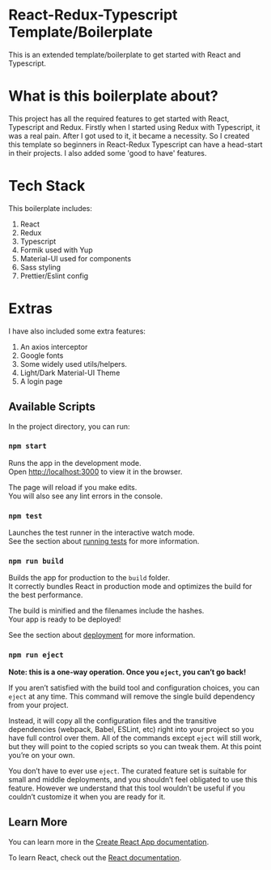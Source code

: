 # React-Redux-Typescript Template/Boilerplate
This is an extended template/boilerplate to get started with React and Typescript.

# What is this boilerplate about?
This project has all the required features to get started with React, Typescript and Redux.
Firstly when I started using Redux with Typescript, it was a real pain. After I got used to it, it became a necessity.
So I created this template so beginners in React-Redux Typescript can have a head-start in their projects.
I also added some 'good to have' features.

# Tech Stack
This boilerplate includes:
1. React
2. Redux
3. Typescript
4. Formik used with Yup
5. Material-UI used for components
6. Sass styling
7. Prettier/Eslint config

# Extras
I have also included some extra features:
1. An axios interceptor
2. Google fonts
3. Some widely used utils/helpers.
4. Light/Dark Material-UI Theme
5. A login page

## Available Scripts

In the project directory, you can run:

### `npm start`

Runs the app in the development mode.\
Open [http://localhost:3000](http://localhost:3000) to view it in the browser.

The page will reload if you make edits.\
You will also see any lint errors in the console.

### `npm test`

Launches the test runner in the interactive watch mode.\
See the section about [running tests](https://facebook.github.io/create-react-app/docs/running-tests) for more information.

### `npm run build`

Builds the app for production to the `build` folder.\
It correctly bundles React in production mode and optimizes the build for the best performance.

The build is minified and the filenames include the hashes.\
Your app is ready to be deployed!

See the section about [deployment](https://facebook.github.io/create-react-app/docs/deployment) for more information.

### `npm run eject`

**Note: this is a one-way operation. Once you `eject`, you can’t go back!**

If you aren’t satisfied with the build tool and configuration choices, you can `eject` at any time. This command will remove the single build dependency from your project.

Instead, it will copy all the configuration files and the transitive dependencies (webpack, Babel, ESLint, etc) right into your project so you have full control over them. All of the commands except `eject` will still work, but they will point to the copied scripts so you can tweak them. At this point you’re on your own.

You don’t have to ever use `eject`. The curated feature set is suitable for small and middle deployments, and you shouldn’t feel obligated to use this feature. However we understand that this tool wouldn’t be useful if you couldn’t customize it when you are ready for it.

## Learn More

You can learn more in the [Create React App documentation](https://facebook.github.io/create-react-app/docs/getting-started).

To learn React, check out the [React documentation](https://reactjs.org/).

